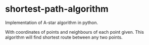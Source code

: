 # shortest-path-algorithm
Implementation of A-star algorithm in python.

With coordinates of points and neighbours of each point given. This algorithm will find shortest route between any two points.
